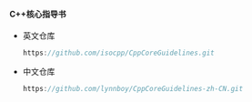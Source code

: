 #### C++核心指导书

* 英文仓库

    ```c++
    https://github.com/isocpp/CppCoreGuidelines.git
    ```

* 中文仓库

    ```c++
    https://github.com/lynnboy/CppCoreGuidelines-zh-CN.git
    ```

    